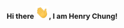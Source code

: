 ### Hi there <img src="https://raw.githubusercontent.com/hc-12/hc-12.github.io/main/wave.gif" width="30px">, I am Henry Chung!
